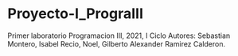 # Proyecto-I_PrograIII
 Primer laboratorio Programacion III, 2021, I Ciclo
 Autores: Sebastian Montero, Isabel Recio, Noel, Gilberto Alexander Ramirez Calderon.